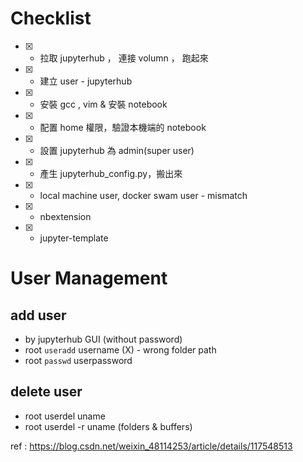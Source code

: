 # Checklist


* [x] - 拉取 jupyterhub ， 連接 volumn ， 跑起來

* [x] - 建立 user - jupyterhub

* [x] - 安裝 gcc , vim & 安裝 notebook

* [x] - 配置 home 權限，驗證本機端的 notebook

* [x] - 設置 jupyterhub 為 admin(super user)

* [x] - 產生 jupyterhub_config.py，搬出來

* [x] - local machine user, docker swam user - mismatch

* [x] - nbextension

* [x] - jupyter-template


# User Management

## add user
* by jupyterhub GUI (without password)
* root `useradd` username (X) - wrong folder path
* root `passwd` userpassword


## delete user
   * root userdel uname 
   * root userdel -r uname (folders & buffers)

ref : https://blog.csdn.net/weixin_48114253/article/details/117548513



